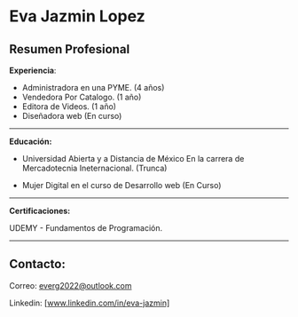 # Eva Jazmin Lopez

## Resumen Profesional 

**Experiencia**:

-   Administradora en una PYME. (4 años)
-   Vendedora Por Catalogo. (1 año) 
-   Editora de Videos. (1 año) 
-   Diseñadora web (En curso)

---
**Educación:** 

-   Universidad Abierta y a Distancia de México En la carrera de Mercadotecnia Ineternacional. (Trunca)

-   Mujer Digital en el curso de Desarrollo web (En Curso)

---

**Certificaciones:**

UDEMY - Fundamentos de Programación.

---

## Contacto:

Correo: everg2022@outlook.com

Linkedin: [www.linkedin.com/in/eva-jazmin]






